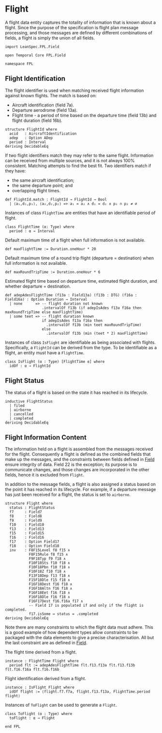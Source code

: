# Flight

A flight data entity captures the totality of information that is known about a flight.
Since the purpose of the specification is flight plan message processing, and those messages
are defined by different combinations of fields, a flight is simply the union of all fields.

```lean
import LeanSpec.FPL.Field

open Temporal Core FPL.Field

namespace FPL
```

## Flight Identification

The flight identifier is used when matching received flight information against known flights. The match is based on:

- Aircraft identification (field 7a).
- Departure aerodrome (field 13a).
- Flight time - a period of time based on the departure time (field 13b) and flight duration (field 16b).

```lean
structure FlightId where
  acid   : AircraftIdentification
  adep   : Option ADep
  period : Interval
deriving DecidableEq
```

If two flight identifiers match they may refer to the same flight. Information can be received from
multiple sources, and it is not always 100% consistent. Matching attempts to find the best fit.
Two identifiers match if they have:

- the same aircraft identification;
- the same departure point; and
- overlapping flight times.

```lean
def FlightId.match : FlightId → FlightId → Bool
  | ⟨a₁,d₁,p₁⟩, ⟨a₂,d₂,p₂⟩ => a₁ = a₂ ∧ d₁ = d₂ ∧ p₁ ∩ p₂ ≠ ∅
```

Instances of class `FlightTime` are entities that have an identifiable period of flight.

```lean
class FlightTime (α: Type) where
  period : α → Interval
```

Default maximum time of a flight when full information is not available.

```lean
def maxFlightTime := Duration.oneHour * 20
```

Default maximum time of a round trip flight (departure = destination) when full information
is not available.

```lean
def maxRoundTripTime := Duration.oneHour * 6
```

Estimated flight time based on departure time, estimated flight duration, and whether
departure = destination.

```lean
def adepAdesFlightTime (f13a : Field13a) (f13b : DTG) (f16a : Field16a) : Option Duration → Interval
  | none      => -- flight duration not known
                 .intervalOf f13b (if adepIsAdes f13a f16a then maxRoundTripTime else maxFlightTime)
  | some teet => -- flight duration known
                 if adepIsAdes f13a f16a then
                   .intervalOf f13b (min teet maxRoundTripTime)
                 else
                   .intervalOf f13b (min (teet * 2) maxFlightTime)
```

Instances of class `IsFlight` are identifiable as being associated with flights. Specifically, a
`FlightId` can be derived from the type. To be identifiable as a flight, an entity must have a `FlightTime`.

```lean
class IsFlight (α : Type) [FlightTime α] where
  idOf : α → FlightId
```

## Flight Status

The status of a flight is based on the state it has reached in its lifecycle.

```lean
inductive FlightStatus
  | filed
  | airborne
  | cancelled
  | completed
deriving DecidableEq
```

## Flight Information Content

The information held on a flight is assembled from the messages received for the flight.
Consequently a flight is defined as the combined fields that make up the messages, and
the constraints between fields defined in [Field](Field.md) ensure integrity of data.
Field 22 is the exception; its purpose is to communicate changes, and those changes are
incorporated in the other fields, hence it is excluded from `Flight`.

In addition to the message fields, a flight is also assigned a status based on the point it has reached
in its lifecycle. For example, if a departure message has just been received for a flight, the status is
set to `airborne`.

```lean
structure Flight where
  status : FlightStatus
  f7     : Field7
  f8     : Field8
  f9     : Field9
  f10    : Field10
  f13    : Field13
  f15    : Field15
  f16    : Field16
  f17    : Option Field17
  f18    : Option Field18
  inv    : F8F15Level f8 f15 ∧
           F8F15Rule f8 f15 ∧
           F9F18Typ f9 f18 ∧
           F10F18Sts f10 f18 ∧
           F10F18Pbn f10 f18 ∧
           F10F18Z f10 f18 ∧
           F13F18Dep f13 f18 ∧
           F15F18Dle f15 f18 ∧
           F16F18Dest f16 f18 ∧
           F16F18Altn f16 f18 ∧
           F16F18Eet f16 f18 ∧
           F16F18Dle f16 f18 ∧
           F16F17Dest f16.f16a f17 ∧
           -- Field 17 is populated if and only if the flight is completed.
           f17.isSome ↔ status = .completed
deriving DecidableEq
```

Note there are many constraints to which the flight data must adhere. This is a good example
of how dependent types allow constraints to be packaged with the data elements to give
a precise characterisation. All but the last constraint are as defined in [Field](Field.md).

The flight time derived from a flight.

```lean
instance : FlightTime Flight where
  period flt := adepAdesFlightTime flt.f13.f13a flt.f13.f13b flt.f16.f16a flt.f16.f16b
```

Flight identification derived from a flight.

```lean
instance : IsFlight Flight where
  idOf flight := ⟨flight.f7.f7a, flight.f13.f13a, FlightTime.period flight⟩
```

Instances of `ToFlight` can be used to generate a `Flight`.

```lean
class ToFlight (α : Type) where
  toFlight : α → Flight

end FPL
```
